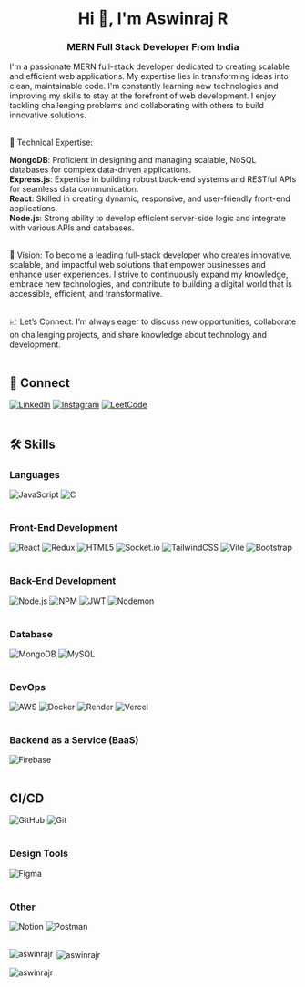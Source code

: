 <h1 align="center">Hi 👋, I'm Aswinraj R</h1>                                                                                                                                                                                                                                                                   
<h3 align="center">MERN Full Stack Developer From India</h3>                                                                                                                                                                                   
                                                                                             
I'm a passionate MERN full-stack developer dedicated to creating scalable and efficient web applications. My expertise lies in transforming ideas into clean, maintainable code. I'm constantly learning new technologies and improving my skills to stay at the forefront of web development. I enjoy tackling challenging problems and collaborating with others to build innovative solutions.<br><br>

🔹 Technical Expertise:

<strong>MongoDB</strong>: Proficient in designing and managing scalable, NoSQL databases for complex data-driven applications.<br>
<strong>Express.js</strong>: Expertise in building robust back-end systems and RESTful APIs for seamless data communication.<br>
<strong>React</strong>: Skilled in creating dynamic, responsive, and user-friendly front-end applications.<br>
<strong>Node.js</strong>: Strong ability to develop efficient server-side logic and integrate with various APIs and databases.<br><br>

🚀 Vision: To become a leading full-stack developer who creates innovative, scalable, and impactful web solutions that empower businesses and enhance user experiences. I strive to continuously expand my knowledge, embrace new technologies, and contribute to building a digital world that is accessible, efficient, and transformative.<br><br>

📈 Let’s Connect: I’m always eager to discuss new opportunities, collaborate on challenging projects, and share knowledge about technology and development.<br><br>

## 🔗 Connect 

[![LinkedIn](https://img.shields.io/badge/LinkedIn-%230077B5.svg?logo=linkedin&logoColor=white)](https://www.linkedin.com/in/aswinrajr07) 
[![Instagram](https://img.shields.io/badge/Instagram-%23E4405F.svg?logo=Instagram&logoColor=white)](https://www.instagram.com/a_sw_i_nr_aj?igsh=Z3Z2YjY1MjlrcDM5) 
[![LeetCode](https://img.shields.io/badge/LeetCode-%23FFA116.svg?logo=leetcode&logoColor=white)](https://leetcode.com/u/aswinrajr07)<br><br>

## 🛠️ Skills

### Languages          

![JavaScript](https://img.shields.io/badge/javascript-%23323330.svg?style=for-the-badge&logo=javascript&logoColor=%23F7DF1E) 
![C](https://img.shields.io/badge/c-%2300599C.svg?style=for-the-badge&logo=c&logoColor=white)<br><br>


### Front-End Development  

![React](https://img.shields.io/badge/react-%23282C34.svg?style=for-the-badge&logo=react&logoColor=61DAFB) 
![Redux](https://img.shields.io/badge/redux-%23593d88.svg?style=for-the-badge&logo=redux&logoColor=white) 
![HTML5](https://img.shields.io/badge/HTML5-E34F26?style=for-the-badge&logo=html5&logoColor=white) 
![Socket.io](https://img.shields.io/badge/Socket.io-black?style=for-the-badge&logo=socket.io&badgeColor=010101) 
![TailwindCSS](https://img.shields.io/badge/tailwindcss-%2338B2AC.svg?style=for-the-badge&logo=tailwind-css&logoColor=white) 
![Vite](https://img.shields.io/badge/vite-%23646CFF.svg?style=for-the-badge&logo=vite&logoColor=white) 
![Bootstrap](https://img.shields.io/badge/bootstrap-%238511FA.svg?style=for-the-badge&logo=bootstrap&logoColor=white)<br><br>

### Back-End Development

![Node.js](https://img.shields.io/badge/Node.js-43853D?style=for-the-badge&logo=node.js&logoColor=white) 
![NPM](https://img.shields.io/badge/NPM-%23CB3837.svg?style=for-the-badge&logo=npm&logoColor=white) 
![JWT](https://img.shields.io/badge/JWT-black?style=for-the-badge&logo=JSON%20web%20tokens) 
![Nodemon](https://img.shields.io/badge/NODEMON-%23323330.svg?style=for-the-badge&logo=nodemon&logoColor=%BBDEAD)<br><br>

### Database

![MongoDB](https://img.shields.io/badge/MongoDB-%234ea94b.svg?style=for-the-badge&logo=mongodb&logoColor=white) 
![MySQL](https://img.shields.io/badge/mysql-%2300000f.svg?style=for-the-badge&logo=mysql&logoColor=white)<br><br>

### DevOps

![AWS](https://img.shields.io/badge/AWS-%23FF9900.svg?style=for-the-badge&logo=amazon-aws&logoColor=white) 
![Docker](https://img.shields.io/badge/docker-%230db7ed.svg?style=for-the-badge&logo=docker&logoColor=white) 
![Render](https://img.shields.io/badge/Render-%46E3B7.svg?style=for-the-badge&logo=render&logoColor=white) 
![Vercel](https://img.shields.io/badge/vercel-%23000000.svg?style=for-the-badge&logo=vercel&logoColor=white)<br><br>

### Backend as a Service (BaaS)

![Firebase](https://img.shields.io/badge/Firebase-ffaa00?style=for-the-badge&logo=Firebase&logoColor=white)<br><br>

## CI/CD

![GitHub](https://img.shields.io/badge/github-%23121011.svg?style=for-the-badge&logo=github&logoColor=white) 
![Git](https://img.shields.io/badge/git-%23F05033.svg?style=for-the-badge&logo=git&logoColor=white)<br><br>

### Design Tools

![Figma](https://img.shields.io/badge/figma-%23F24E1E.svg?style=for-the-badge&logo=figma&logoColor=white)<br><br>

### Other

![Notion](https://img.shields.io/badge/Notion-%23000000.svg?style=for-the-badge&logo=notion&logoColor=white) 
![Postman](https://img.shields.io/badge/Postman-FF6C37?style=for-the-badge&logo=postman&logoColor=white)<br><br>

<p><img align="left" src="https://github-readme-stats.vercel.app/api/top-langs?username=aswinrajr&show_icons=true&locale=en&layout=compact" alt="aswinrajr" /></p>
<p>&nbsp;<img align="center" src="https://github-readme-stats.vercel.app/api?username=aswinrajr&show_icons=true&locale=en" alt="aswinrajr" /></p>
<p><img align="center" src="https://github-readme-streak-stats.herokuapp.com/?user=aswinrajr&" alt="aswinrajr" /></p>

